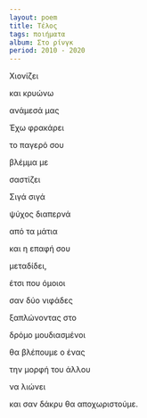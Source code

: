 ```yaml
---
layout: poem
title: Τέλος
tags: ποιήματα
album: Στο ρίνγκ
period: 2010 - 2020
---
```

Χιονίζει

και κρυώνω

ανάμεσά μας

Έχω φρακάρει

το παγερό σου

βλέμμα με

σαστίζει

Σιγά σιγά

ψύχος διαπερνά

από τα μάτια

και η επαφή σου

μεταδίδει,

έτσι που όμοιοι

σαν δύο νιφάδες

ξαπλώνοντας στο

δρόμο μουδιασμένοι

θα βλέπουμε ο ένας

την μορφή του άλλου

να λιώνει

και σαν δάκρυ θα αποχωριστούμε.
